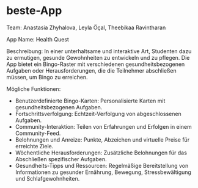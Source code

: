 # beste-App
Team: Anastasia Zhyhalova, Leyla Öçal, Theebikaa Ravintharan

App Name: Health Quest

Beschreibung: In einer unterhaltsame und interaktive Art, Studenten dazu zu ermutigen, gesunde Gewohnheiten zu entwickeln und zu pflegen. Die App bietet ein Bingo-Raster mit verschiedenen gesundheitsbezogenen Aufgaben oder Herausforderungen, die die Teilnehmer abschließen müssen, um Bingo zu erreichen.

Mögliche Funktionen:
- Benutzerdefinierte Bingo-Karten: Personalisierte Karten mit gesundheitsbezogenen Aufgaben.
- Fortschrittsverfolgung: Echtzeit-Verfolgung von abgeschlossenen Aufgaben.
- Community-Interaktion: Teilen von Erfahrungen und Erfolgen in einem Community-Feed.
- Belohnungen und Anreize: Punkte, Abzeichen und virtuelle Preise für erreichte Ziele.
- Wöchentliche Herausforderungen: Zusätzliche Belohnungen für das Abschließen spezifischer Aufgaben.
- Gesundheits-Tipps und Ressourcen: Regelmäßige Bereitstellung von Informationen zu gesunder Ernährung, Bewegung, Stressbewältigung und Schlafgewohnheiten.
